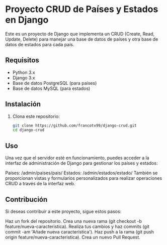 # Proyecto CRUD de Países y Estados en Django

Este es un proyecto de Django que implementa un CRUD (Create, Read, Update, Delete) para manejar una base de datos de países y otra base de datos de estados para cada país.

## Requisitos

- Python 3.x
- Django 3.x
- Base de datos PostgreSQL (para países)
- Base de datos MySQL (para estados)

## Instalación

1. Clona este repositorio:

   ```bash
   git clone https://github.com/francotv99/django-crud.git
   cd django-crud


## Uso
Una vez que el servidor esté en funcionamiento, puedes acceder a la interfaz de administración de Django para gestionar los países y estados:

Países: /admin/paises/pais/
Estados: /admin/estados/estado/
También se proporcionan vistas y formularios personalizados para realizar operaciones CRUD a través de la interfaz web.

## Contribución
Si deseas contribuir a este proyecto, sigue estos pasos:

Haz un fork del repositorio.
Crea una nueva rama (git checkout -b feature/nueva-caracteristica).
Realiza tus cambios y haz commits (git commit -am 'Añade nueva característica').
Haz push a la rama (git push origin feature/nueva-caracteristica).
Crea un nuevo Pull Request.


